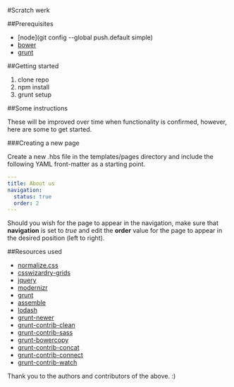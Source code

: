 #Scratch werk

##Prerequisites

* [node](git config --global push.default simple)
* [bower](http://bower.io/)
* [grunt](http://gruntjs.com/)

##Getting started

1. clone repo
2. npm install
3. grunt setup

##Some instructions

These will be improved over time when functionality is confirmed, however, here are some to get started.

###Creating a new page

Create a new .hbs file in the templates/pages directory and include the following YAML front-matter as a starting point.

```yaml
---
title: About us
navigation:
  status: true
  order: 2
---
```

Should you wish for the page to appear in the navigation, make sure that **navigation** is set to *true* and edit the **order** value for the page to appear in the desired position (left to right).

##Resources used

* [normalize.css](https://github.com/necolas/normalize.css/)
* [csswizardry-grids](https://github.com/csswizardry/csswizardry-grids)
* [jquery](http://jquery.com/)
* [modernizr](http://modernizr.com/)
* [grunt](http://gruntjs.com/)
* [assemble](http://assemble.io/)
* [lodash](https://github.com/lodash/lodash)
* [grunt-newer](https://github.com/tschaub/grunt-newer)
* [grunt-contrib-clean](https://github.com/gruntjs/grunt-contrib-clean)
* [grunt-contrib-sass](https://github.com/gruntjs/grunt-contrib-sass)
* [grunt-bowercopy](https://github.com/timmywil/grunt-bowercopy)
* [grunt-contrib-concat](https://github.com/gruntjs/grunt-contrib-concat)
* [grunt-contrib-connect](https://github.com/gruntjs/grunt-contrib-connect)
* [grunt-contrib-watch](https://github.com/gruntjs/grunt-contrib-watch)

Thank you to the authors and contributors of the above. :)
